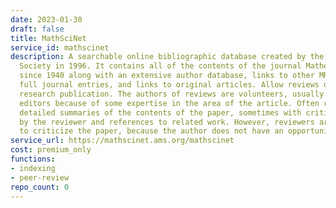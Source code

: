 ```yaml
---
date: 2023-01-30
draft: false
title: MathSciNet
service_id: mathscinet
description: A searchable online bibliographic database created by the American Mathematical
  Society in 1996. It contains all of the contents of the journal Mathematical Reviews
  since 1940 along with an extensive author database, links to other MR entries, citations,
  full journal entries, and links to original articles. Allow reviews of every mathematical
  research publication. The authors of reviews are volunteers, usually chosen by the
  editors because of some expertise in the area of the article. Often reviews give
  detailed summaries of the contents of the paper, sometimes with critical comments
  by the reviewer and references to related work. However, reviewers are not encouraged
  to criticize the paper, because the author does not have an opportunity to respond.
service_url: https://mathscinet.ams.org/mathscinet
cost: premium_only
functions:
- indexing
- peer-review
repo_count: 0
---
```



